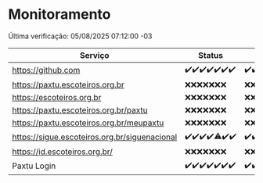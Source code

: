 # Monitoramento

Última verificação: 05/08/2025 07:12:00 -03

|Serviço|Status|Últimas 24h|
|---|---|---|
|https://github.com|<span title="2025-07-29: OK=22">✔️</span><span title="2025-07-30: OK=23">✔️</span><span title="2025-07-31: OK=23">✔️</span><span title="2025-08-01: OK=22">✔️</span><span title="2025-08-02: OK=23">✔️</span><span title="2025-08-03: OK=22">✔️</span><span title="2025-08-04: OK=8">✔️</span>|<span title="04/08/2025 07:13:00 -03 : 200">✔️</span><span title="04/08/2025 08:10:00 -03 : 200">✔️</span><span title="04/08/2025 09:20:00 -03 : 200">✔️</span><span title="04/08/2025 10:34:00 -03 : 200">✔️</span><span title="04/08/2025 11:15:00 -03 : 200">✔️</span><span title="04/08/2025 12:11:00 -03 : 200">✔️</span><span title="04/08/2025 13:14:00 -03 : 200">✔️</span><span title="04/08/2025 14:15:00 -03 : 200">✔️</span><span title="04/08/2025 15:15:00 -03 : 200">✔️</span><span title="04/08/2025 16:12:00 -03 : 200">✔️</span><span title="04/08/2025 17:12:00 -03 : 200">✔️</span><span title="04/08/2025 18:10:00 -03 : 200">✔️</span><span title="04/08/2025 19:10:00 -03 : 200">✔️</span><span title="04/08/2025 20:10:00 -03 : 200">✔️</span><span title="04/08/2025 21:54:00 -03 : 200">✔️</span><span title="04/08/2025 23:58:00 -03 : 200">✔️</span><span title="05/08/2025 01:06:00 -03 : 200">✔️</span><span title="05/08/2025 02:20:00 -03 : 200">✔️</span><span title="05/08/2025 03:18:00 -03 : 200">✔️</span><span title="05/08/2025 04:17:00 -03 : 200">✔️</span><span title="05/08/2025 05:15:00 -03 : 200">✔️</span><span title="05/08/2025 06:17:00 -03 : 200">✔️</span><span title="05/08/2025 07:12:00 -03 : 200">✔️</span>|
|https://paxtu.escoteiros.org.br|<span title="2025-07-29: Falhas=22">❌</span><span title="2025-07-30: Falhas=23">❌</span><span title="2025-07-31: Falhas=23">❌</span><span title="2025-08-01: Falhas=22">❌</span><span title="2025-08-02: Falhas=23">❌</span><span title="2025-08-03: Falhas=22">❌</span><span title="2025-08-04: Falhas=8">❌</span>|<span title="04/08/2025 07:13:00 -03 : 403">❌</span><span title="04/08/2025 08:10:00 -03 : 403">❌</span><span title="04/08/2025 09:20:00 -03 : 403">❌</span><span title="04/08/2025 10:34:00 -03 : 403">❌</span><span title="04/08/2025 11:15:00 -03 : 403">❌</span><span title="04/08/2025 12:11:00 -03 : 403">❌</span><span title="04/08/2025 13:14:00 -03 : 403">❌</span><span title="04/08/2025 14:15:00 -03 : 403">❌</span><span title="04/08/2025 15:15:00 -03 : 403">❌</span><span title="04/08/2025 16:12:00 -03 : 403">❌</span><span title="04/08/2025 17:12:00 -03 : 403">❌</span><span title="04/08/2025 18:10:00 -03 : 403">❌</span><span title="04/08/2025 19:10:00 -03 : 403">❌</span><span title="04/08/2025 20:10:00 -03 : 403">❌</span><span title="04/08/2025 21:54:00 -03 : 403">❌</span><span title="04/08/2025 23:58:00 -03 : 403">❌</span><span title="05/08/2025 01:06:00 -03 : 403">❌</span><span title="05/08/2025 02:20:00 -03 : 403">❌</span><span title="05/08/2025 03:18:00 -03 : 403">❌</span><span title="05/08/2025 04:17:00 -03 : 403">❌</span><span title="05/08/2025 05:15:00 -03 : 403">❌</span><span title="05/08/2025 06:17:00 -03 : 403">❌</span><span title="05/08/2025 07:12:00 -03 : 403">❌</span>|
|https://escoteiros.org.br|<span title="2025-07-29: Falhas=22">❌</span><span title="2025-07-30: Falhas=23">❌</span><span title="2025-07-31: Falhas=23">❌</span><span title="2025-08-01: Falhas=22">❌</span><span title="2025-08-02: Falhas=23">❌</span><span title="2025-08-03: Falhas=22">❌</span><span title="2025-08-04: Falhas=8">❌</span>|<span title="04/08/2025 07:13:00 -03 : 403">❌</span><span title="04/08/2025 08:10:00 -03 : 403">❌</span><span title="04/08/2025 09:20:00 -03 : 403">❌</span><span title="04/08/2025 10:34:00 -03 : 403">❌</span><span title="04/08/2025 11:15:00 -03 : 403">❌</span><span title="04/08/2025 12:11:00 -03 : 403">❌</span><span title="04/08/2025 13:14:00 -03 : 403">❌</span><span title="04/08/2025 14:15:00 -03 : 403">❌</span><span title="04/08/2025 15:15:00 -03 : 403">❌</span><span title="04/08/2025 16:12:00 -03 : 403">❌</span><span title="04/08/2025 17:12:00 -03 : 403">❌</span><span title="04/08/2025 18:10:00 -03 : 403">❌</span><span title="04/08/2025 19:10:00 -03 : 403">❌</span><span title="04/08/2025 20:10:00 -03 : 403">❌</span><span title="04/08/2025 21:54:00 -03 : 403">❌</span><span title="04/08/2025 23:58:00 -03 : 403">❌</span><span title="05/08/2025 01:06:00 -03 : 403">❌</span><span title="05/08/2025 02:20:00 -03 : 403">❌</span><span title="05/08/2025 03:18:00 -03 : 403">❌</span><span title="05/08/2025 04:17:00 -03 : 403">❌</span><span title="05/08/2025 05:15:00 -03 : 403">❌</span><span title="05/08/2025 06:17:00 -03 : 403">❌</span><span title="05/08/2025 07:12:00 -03 : 403">❌</span>|
|https://paxtu.escoteiros.org.br/paxtu|<span title="2025-07-29: Falhas=22">❌</span><span title="2025-07-30: Falhas=23">❌</span><span title="2025-07-31: Falhas=23">❌</span><span title="2025-08-01: Falhas=22">❌</span><span title="2025-08-02: Falhas=23">❌</span><span title="2025-08-03: Falhas=22">❌</span><span title="2025-08-04: Falhas=8">❌</span>|<span title="04/08/2025 07:13:00 -03 : 403">❌</span><span title="04/08/2025 08:10:00 -03 : 403">❌</span><span title="04/08/2025 09:20:00 -03 : 403">❌</span><span title="04/08/2025 10:34:00 -03 : 403">❌</span><span title="04/08/2025 11:15:00 -03 : 403">❌</span><span title="04/08/2025 12:11:00 -03 : 403">❌</span><span title="04/08/2025 13:14:00 -03 : 403">❌</span><span title="04/08/2025 14:15:00 -03 : 403">❌</span><span title="04/08/2025 15:15:00 -03 : 403">❌</span><span title="04/08/2025 16:12:00 -03 : 403">❌</span><span title="04/08/2025 17:12:00 -03 : 403">❌</span><span title="04/08/2025 18:10:00 -03 : 403">❌</span><span title="04/08/2025 19:10:00 -03 : 403">❌</span><span title="04/08/2025 20:10:00 -03 : 403">❌</span><span title="04/08/2025 21:54:00 -03 : 403">❌</span><span title="04/08/2025 23:58:00 -03 : 403">❌</span><span title="05/08/2025 01:06:00 -03 : 403">❌</span><span title="05/08/2025 02:20:00 -03 : 403">❌</span><span title="05/08/2025 03:18:00 -03 : 403">❌</span><span title="05/08/2025 04:17:00 -03 : 403">❌</span><span title="05/08/2025 05:15:00 -03 : 403">❌</span><span title="05/08/2025 06:17:00 -03 : 403">❌</span><span title="05/08/2025 07:12:00 -03 : 403">❌</span>|
|https://paxtu.escoteiros.org.br/meupaxtu|<span title="2025-07-29: Falhas=22">❌</span><span title="2025-07-30: Falhas=23">❌</span><span title="2025-07-31: Falhas=23">❌</span><span title="2025-08-01: Falhas=22">❌</span><span title="2025-08-02: Falhas=23">❌</span><span title="2025-08-03: Falhas=22">❌</span><span title="2025-08-04: Falhas=8">❌</span>|<span title="04/08/2025 07:13:00 -03 : 403">❌</span><span title="04/08/2025 08:10:00 -03 : 403">❌</span><span title="04/08/2025 09:20:00 -03 : 403">❌</span><span title="04/08/2025 10:34:00 -03 : 403">❌</span><span title="04/08/2025 11:15:00 -03 : 403">❌</span><span title="04/08/2025 12:11:00 -03 : 403">❌</span><span title="04/08/2025 13:14:00 -03 : 403">❌</span><span title="04/08/2025 14:15:00 -03 : 403">❌</span><span title="04/08/2025 15:15:00 -03 : 403">❌</span><span title="04/08/2025 16:12:00 -03 : 403">❌</span><span title="04/08/2025 17:12:00 -03 : 403">❌</span><span title="04/08/2025 18:10:00 -03 : 403">❌</span><span title="04/08/2025 19:10:00 -03 : 403">❌</span><span title="04/08/2025 20:10:00 -03 : 403">❌</span><span title="04/08/2025 21:54:00 -03 : 403">❌</span><span title="04/08/2025 23:58:00 -03 : 403">❌</span><span title="05/08/2025 01:06:00 -03 : 403">❌</span><span title="05/08/2025 02:20:00 -03 : 403">❌</span><span title="05/08/2025 03:18:00 -03 : 403">❌</span><span title="05/08/2025 04:17:00 -03 : 403">❌</span><span title="05/08/2025 05:15:00 -03 : 403">❌</span><span title="05/08/2025 06:17:00 -03 : 403">❌</span><span title="05/08/2025 07:12:00 -03 : 403">❌</span>|
|https://sigue.escoteiros.org.br/siguenacional|<span title="2025-07-29: OK=22">✔️</span><span title="2025-07-30: OK=23">✔️</span><span title="2025-07-31: OK=23">✔️</span><span title="2025-08-01: OK=22">✔️</span><span title="2025-08-02: OK=22, Falhas=1">⚠️</span><span title="2025-08-03: OK=22">✔️</span><span title="2025-08-04: OK=8">✔️</span>|<span title="04/08/2025 07:13:00 -03 : 200">✔️</span><span title="04/08/2025 08:10:00 -03 : 200">✔️</span><span title="04/08/2025 09:20:00 -03 : 200">✔️</span><span title="04/08/2025 10:34:00 -03 : 200">✔️</span><span title="04/08/2025 11:15:00 -03 : 200">✔️</span><span title="04/08/2025 12:11:00 -03 : 200">✔️</span><span title="04/08/2025 13:14:00 -03 : 200">✔️</span><span title="04/08/2025 14:15:00 -03 : 200">✔️</span><span title="04/08/2025 15:15:00 -03 : 200">✔️</span><span title="04/08/2025 16:12:00 -03 : 200">✔️</span><span title="04/08/2025 17:12:00 -03 : 200">✔️</span><span title="04/08/2025 18:10:00 -03 : 200">✔️</span><span title="04/08/2025 19:10:00 -03 : 200">✔️</span><span title="04/08/2025 20:10:00 -03 : 200">✔️</span><span title="04/08/2025 21:54:00 -03 : 200">✔️</span><span title="04/08/2025 23:58:00 -03 : 200">✔️</span><span title="05/08/2025 01:06:00 -03 : 200">✔️</span><span title="05/08/2025 02:20:00 -03 : 200">✔️</span><span title="05/08/2025 03:18:00 -03 : 200">✔️</span><span title="05/08/2025 04:17:00 -03 : 200">✔️</span><span title="05/08/2025 05:15:00 -03 : 200">✔️</span><span title="05/08/2025 06:17:00 -03 : 200">✔️</span><span title="05/08/2025 07:12:00 -03 : 200">✔️</span>|
|https://id.escoteiros.org.br/|<span title="2025-07-29: Falhas=22">❌</span><span title="2025-07-30: Falhas=23">❌</span><span title="2025-07-31: Falhas=23">❌</span><span title="2025-08-01: Falhas=22">❌</span><span title="2025-08-02: Falhas=23">❌</span><span title="2025-08-03: Falhas=22">❌</span><span title="2025-08-04: Falhas=8">❌</span>|<span title="04/08/2025 07:13:00 -03 : 403">❌</span><span title="04/08/2025 08:10:00 -03 : 403">❌</span><span title="04/08/2025 09:20:00 -03 : 403">❌</span><span title="04/08/2025 10:34:00 -03 : 403">❌</span><span title="04/08/2025 11:15:00 -03 : 403">❌</span><span title="04/08/2025 12:11:00 -03 : 403">❌</span><span title="04/08/2025 13:14:00 -03 : 403">❌</span><span title="04/08/2025 14:15:00 -03 : 403">❌</span><span title="04/08/2025 15:15:00 -03 : 403">❌</span><span title="04/08/2025 16:12:00 -03 : 403">❌</span><span title="04/08/2025 17:12:00 -03 : 403">❌</span><span title="04/08/2025 18:10:00 -03 : 403">❌</span><span title="04/08/2025 19:10:00 -03 : 403">❌</span><span title="04/08/2025 20:10:00 -03 : 403">❌</span><span title="04/08/2025 21:54:00 -03 : 403">❌</span><span title="04/08/2025 23:58:00 -03 : 403">❌</span><span title="05/08/2025 01:06:00 -03 : 403">❌</span><span title="05/08/2025 02:20:00 -03 : 403">❌</span><span title="05/08/2025 03:18:00 -03 : 403">❌</span><span title="05/08/2025 04:17:00 -03 : 403">❌</span><span title="05/08/2025 05:15:00 -03 : 403">❌</span><span title="05/08/2025 06:17:00 -03 : 403">❌</span><span title="05/08/2025 07:12:00 -03 : 403">❌</span>|
|Paxtu Login|<span title="2025-07-29: OK=22">✔️</span><span title="2025-07-30: OK=23">✔️</span><span title="2025-07-31: OK=23">✔️</span><span title="2025-08-01: OK=22">✔️</span><span title="2025-08-02: OK=23">✔️</span><span title="2025-08-03: OK=22">✔️</span><span title="2025-08-04: OK=8">✔️</span>|<span title="04/08/2025 07:13:00 -03 : 200">✔️</span><span title="04/08/2025 08:10:00 -03 : 200">✔️</span><span title="04/08/2025 09:20:00 -03 : 200">✔️</span><span title="04/08/2025 10:34:00 -03 : 200">✔️</span><span title="04/08/2025 11:15:00 -03 : 200">✔️</span><span title="04/08/2025 12:11:00 -03 : 200">✔️</span><span title="04/08/2025 13:14:00 -03 : 200">✔️</span><span title="04/08/2025 14:15:00 -03 : 200">✔️</span><span title="04/08/2025 15:15:00 -03 : 200">✔️</span><span title="04/08/2025 16:12:00 -03 : 200">✔️</span><span title="04/08/2025 17:12:00 -03 : 200">✔️</span><span title="04/08/2025 18:10:00 -03 : 200">✔️</span><span title="04/08/2025 19:10:00 -03 : 200">✔️</span><span title="04/08/2025 20:10:00 -03 : 200">✔️</span><span title="04/08/2025 21:54:00 -03 : 200">✔️</span><span title="04/08/2025 23:58:00 -03 : 200">✔️</span><span title="05/08/2025 01:06:00 -03 : 200">✔️</span><span title="05/08/2025 02:20:00 -03 : 200">✔️</span><span title="05/08/2025 03:18:00 -03 : 200">✔️</span><span title="05/08/2025 04:17:00 -03 : 200">✔️</span><span title="05/08/2025 05:15:00 -03 : 200">✔️</span><span title="05/08/2025 06:17:00 -03 : 200">✔️</span><span title="05/08/2025 07:12:00 -03 : 200">✔️</span>|
